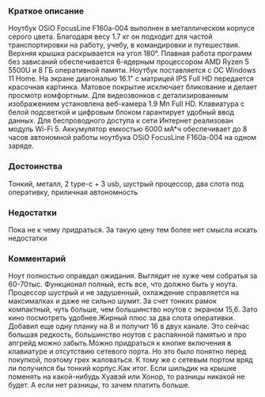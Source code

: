 ### **Краткое описание**
Ноутбук OSiO FocusLine F160a-004 выполнен в металлическом корпусе серого цвета. Благодаря весу 1.7 кг он подходит для частой транспортировки на работу, учебу, в командировки и путешествия. Верхняя крышка раскрывается на угол 180°. Плавная работа программ без зависаний обеспечивается 6-ядерным процессором AMD Ryzen 5 5500U и 8 ГБ оперативной памяти. Ноутбук поставляется с ОС Windows 11 Home.  На экране диагональю 16.1" с матрицей IPS Full HD передается красочная картинка. Матовое покрытие исключает бликование и делает просмотр комфортным. Для видеозвонков с детализированным изображением установлена веб-камера 1.9 Мп Full HD. Клавиатура с белой подсветкой и цифровым блоком гарантирует удобный ввод данных. Для беспроводного доступа к сети Интернет реализован модуль Wi-Fi 5. Аккумулятор емкостью 6000 мА*ч обеспечивает до 8 часов автономной работы ноутбука OSiO FocusLine F160a-004 на одном заряде.

### **Достоинства**
Тонкий, металл, 2 type-c + 3 usb, шустрый процессор, два слота под оперативку, приличная автономность

### **Недостатки**
Пока не к чему придраться. За такую цену тем более нет смысла искать недостатки

### **Комментарий**
Ноут полностью оправдал ожидания. Выглядит не хуже чем собратья за 60-70тыс. Функционал полный, есть все, что должно быть у ноута. Процессор шустрый и не задушенный, охлаждение справляется на максималках и даже не сильно шумит. За счет тонких рамок компактный, чуть больше, чем большинство ноутов с экраном 15,6. Зато кино посмотреть удобнее.Жирный плюс за два слота оперативки. Добавил еще одну планку на 8 и получит 16 в двух канале. Это сейчас большая редкость, большинство ноутов с распаянной памятью и про апгрейд можно забыть.Можно придраться к кнопке включения в клавиатуре и отсутствию сетевого порта. Но это было понятно перед покупкой, поэтому грех жаловаться. К тому же с сетевым портом вряд ли получился бы тонкий корпус.Как итог. Если шильдик на крышке поменять на какой-нибудь Хуавэй или Хонор, то разницы никакой не будет. А если нет разницы, то зачем платить больше.
